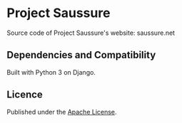 Project Saussure
============
Source code of Project Saussure's website: saussure.net

Dependencies and Compatibility
---
Built with Python 3 on Django.

Licence
---
Published under the [Apache License](http://www.apache.org/licenses/LICENSE-2.0).
